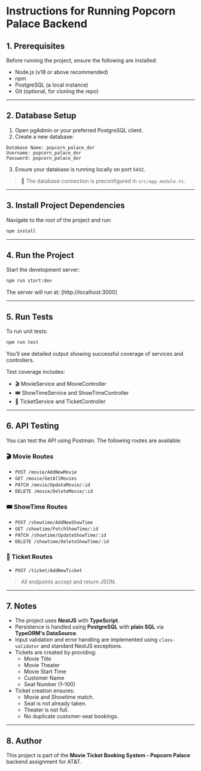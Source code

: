 # Instructions for Running Popcorn Palace Backend

## 1. Prerequisites

Before running the project, ensure the following are installed:

- Node.js (v18 or above recommended)
- npm
- PostgreSQL (a local instance)
- Git (optional, for cloning the repo)

---

## 2. Database Setup

1. Open pgAdmin or your preferred PostgreSQL client.  
2. Create a new database:

```
Database Name: popcorn_palace_dor
Username: popcorn_palace_dor
Password: popcorn_palace_dor
```

3. Ensure your database is running locally on port `5432`.

> 🔐 The database connection is preconfigured in `src/app.module.ts`.

---

## 3. Install Project Dependencies

Navigate to the root of the project and run:

```bash
npm install
```

---

## 4. Run the Project

Start the development server:

```bash
npm run start:dev
```

The server will run at: [http://localhost:3000]

---

## 5. Run Tests

To run unit tests:

```bash
npm run test
```

You’ll see detailed output showing successful coverage of services and controllers.

Test coverage includes:

- 🎬 MovieService and MovieController
- 🎟️ ShowTimeService and ShowTimeController
- 🧾 TicketService and TicketController

---

## 6. API Testing

You can test the API using Postman. The following routes are available:

### 🎬 Movie Routes

- `POST /movie/AddNewMovie`
- `GET /movie/GetAllMovies`
- `PATCH /movie/UpdateMovie/:id`
- `DELETE /movie/DeleteMovie/:id`

### 🎟️ ShowTime Routes

- `POST /showtime/AddNewShowTime`
- `GET /showtime/FetchShowTime/:id`
- `PATCH /showtime/UpdateShowTime/:id`
- `DELETE /showtime/DeleteShowTime/:id`

### 🧾 Ticket Routes

- `POST /ticket/AddNewTicket`

> All endpoints accept and return JSON.

---

## 7. Notes

- The project uses **NestJS** with **TypeScript**.
- Persistence is handled using **PostgreSQL** with **plain SQL** via **TypeORM's DataSource**.
- Input validation and error handling are implemented using `class-validator` and standard NestJS exceptions.
- Tickets are created by providing:
  - Movie Title
  - Movie Theater
  - Movie Start Time
  - Customer Name
  - Seat Number (1–100)
- Ticket creation ensures:
  - Movie and Showtime match.
  - Seat is not already taken.
  - Theater is not full.
  - No duplicate customer-seat bookings.

---

## 8. Author

This project is part of the **Movie Ticket Booking System - Popcorn Palace** backend assignment for AT&T.
